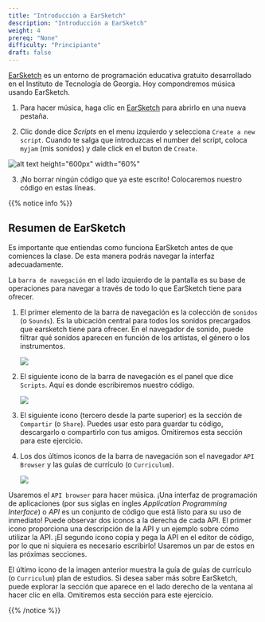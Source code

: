 ```yaml
---
title: "Introducción a EarSketch"
description: "Introducción a EarSketch"
weight: 4
prereq: "None"
difficulty: "Principiante"
draft: false
---
```


[EarSketch](https://en.wikipedia.org/wiki/EarSketch) es un entorno de programación educativa gratuito desarrollado en el Instituto de Tecnología de Georgia. Hoy compondremos música usando EarSketch. 

1. Para hacer música, haga clic en [EarSketch](https://earsketch.gatech.edu/earsketch2/) para abrirlo en una nueva pestaña.

2. Clic donde dice *Scripts* en el menu izquierdo y selecciona `Create a new script`. Cuando te salga que introduzcas el number del script, coloca `myjam` (mis sonidos) y dale click en el buton de `Create`.

![alt text height="600px" width="60%"](../gif/createanewscript.gif "New script demo")

3. ¡No borrar ningún código que ya este escrito! Colocaremos nuestro código en estas líneas.

{{% notice info %}} 

## Resumen de EarSketch

Es importante que entiendas como funciona EarSketch antes de que comiences la clase. De esta manera podrás navegar la interfaz adecuadamente. 

La `barra de navegación` en el lado izquierdo de la pantalla es su base de operaciones para navegar a través de todo lo que EarSketch tiene para ofrecer.

1. El primer elemento de la barra de navegación es la colección de `sonidos` (o `Sounds`). Es la ubicación central para todos los sonidos precargados que earsketch tiene para ofrecer. En el navegador de sonido, puede filtrar qué sonidos aparecen en función de los artistas, el género o los instrumentos.

    ![](../img/screenshot-navigation-sound-browser.png)

2. El siguiente icono de la barra de navegación es el panel que dice `Scripts`. Aquí es donde escribiremos nuestro código.

    ![](../img/screenshot-navigation-script.png)

3. El siguiente icono (tercero desde la parte superior) es la sección de `Compartir` (o `Share`). Puedes usar esto para guardar tu código, descargarlo o compartirlo con tus amigos. Omitiremos esta sección para este ejercicio.

4. Los dos últimos iconos de la barra de navegación son el navegador `API Browser` y las guías de currículo (o `Curriculum`).

    ![](../img/screenshot-navigation-api-curriculum.png)

Usaremos el  `API browser` para hacer música. ¡Una interfaz de programación de aplicaciones (por sus siglas en ingles *Application Programming Interface*) o *API* es un conjunto de código que está listo para su uso de inmediato! Puede observar dos iconos a la derecha de cada API. El primer icono proporciona una descripción de la API y un ejemplo sobre cómo utilizar la API. ¡El segundo icono copia y pega la API en el editor de código, por lo que ni siquiera es necesario escribirlo! Usaremos un par de estos en las próximas secciones.

El último icono de la imagen anterior muestra la guía de guías de currículo (o `Curriculum`) plan de estudios. Si desea saber más sobre EarSketch, puede explorar la sección que aparece en el lado derecho de la ventana al hacer clic en ella. Omitiremos esta sección para este ejercicio.

{{% /notice %}}